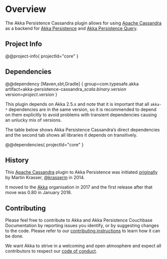 # Overview

The Akka Persistence Cassandra plugin allows for using [Apache Cassandra](https://cassandra.apache.org) as a backend for [Akka Persistence](https://doc.akka.io/docs/akka/current/persistence.html) and [Akka Persistence Query](https://doc.akka.io/docs/akka/current/persistence-query.html).

## Project Info

@@project-info{ projectId="core" }

## Dependencies

@@dependency [Maven,sbt,Gradle] {
  group=com.typesafe.akka
  artifact=akka-persistence-cassandra_$scala.binary.version$
  version=$project.version$
}

This plugin depends on Akka 2.5.x and note that it is important that all `akka-*` dependencies are in the same version, so it is recommended to depend on them explicitly to avoid problems with transient dependencies causing an unlucky mix of versions.

The table below shows Akka Persistence Cassandra’s direct dependencies and the second tab shows all libraries it depends on transitively.

@@dependencies{ projectId="core" }

## History

This [Apache Cassandra](https://cassandra.apache.org/) plugin to Akka Persistence was initiated [originally](https://github.com/krasserm/akka-persistence-cassandra) by Martin Krasser, [@krasserm](https://github.com/krasserm) in 2014.

It moved to the [Akka](https://github.com/akka/) organisation in 2017 and the first release after that move was 0.80 in January 2018.


## Contributing

Please feel free to contribute to Akka and Akka Persistence Couchbase Documentation by reporting issues you identify, or by suggesting changes to the code. Please refer to our [contributing instructions](https://github.com/akka/akka/blob/master/CONTRIBUTING.md) to learn how it can be done.

We want Akka to strive in a welcoming and open atmosphere and expect all contributors to respect our [code of conduct](https://github.com/akka/akka/blob/master/CODE_OF_CONDUCT.md).
